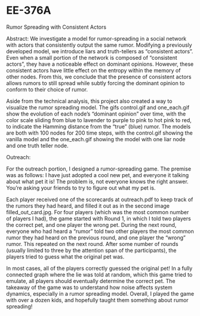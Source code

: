 # EE-376A
Rumor Spreading with Consistent Actors

Abstract: 
We investigate a model for rumor-spreading in a social network with actors that consistently output the same rumor. Modifying a previously developed model, we introduce liars and truth-tellers as “consistent actors”. Even when a small portion of the network is composed of “consistent actors”, they have a noticeable effect on dominant opinions. However, these consistent actors have little effect on the entropy within the memory of other nodes. From this, we conclude that the presence of consistent actors allows rumors to still spread while subtly forcing the dominant opinion to conform to their choice of rumor.

Aside from the technical analysis, this project also created a way to visualize the rumor spreading model. The gifs control.gif and one_each.gif show the evolution of each node’s “dominant opinion” over time, with the color scale sliding from blue to lavender to purple to pink to hot pink to red, to indicate the Hamming distance from the “true” (blue) rumor. The models are both with 100 nodes for 200 time steps, with the control.gif showing the vanilla model and the one_each.gif showing the model with one liar node and one truth teller node.

Outreach:

For the outreach portion, I designed a rumor-spreading game. The premise was as follows: I have just adopted a cool new pet, and everyone it talking about what pet it is! The problem is, not everyone knows the right answer. You’re asking your friends to try to figure out what my pet is. 

Each player received one of the scorecards at outreach.pdf to keep track of the rumors they had heard, and filled it out as in the second image filled_out_card.jpg. For four players (which was the most common number of players I had), the game started with Round 1, in which I told two players the correct pet, and one player the wrong pet. During the next round, everyone who had heard a “rumor” told two other players the most common rumor they had heard on the previous round, and one player the “wrong” rumor. This repeated on the next round. After some number of rounds (usually limited to three by the attention span of the participants), the players tried to guess what the original pet was. 

In most cases, all of the players correctly guessed the original pet! In a fully connected graph where the lie was told at random, which this game tried to emulate, all players should eventually determine the correct pet. The takeaway of the game was to understand how noise affects system dynamics, especially in a rumor spreading model. Overall, I played the game with over a dozen kids, and hopefully taught them something about rumor spreading!
